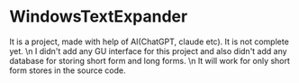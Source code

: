 # WindowsTextExpander
It is a project, made with help of AI(ChatGPT, claude etc). It is not complete yet. \n
I didn't add any GU interface for this project and also didn't add any database for storing short form and long forms. \n
It will work for only short form stores in the source code.
